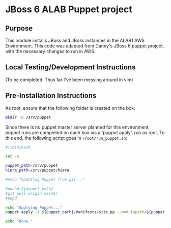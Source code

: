 # JBoss 6 ALAB Puppet project

## Purpose

This module installs JBoss and JBoss instances in the ALAB1 AWS Environment. This code was adapted from Danny's JBoss 6 puppet project, with the necessary changes to run in AWS.
	
## Local Testing/Development Instructions

(To be completed. Thus far I've been messing around in vim)

## Pre-Installation Instructions

As root, ensure that the following folder is created on the box:

```bash
mkdir -p /srv/puppet
```

Since there is no puppet master server planned for this environment, puppet runs are completed on each box via a 'puppet apply', run as root. To this end, the following script goes in `/root/run_puppet.sh`:

```bash
#!/bin/bash

set -e

puppet_path=/srv/puppet
hiera_path=/srv/puppet/hiera

#echo "Updating Puppet from git..."

#pushd ${puppet_path}
#git pull origin master
#popd

echo "Applying Puppet..."
puppet apply -t ${puppet_path}/manifests/site.pp --modulepath=${puppet_path}/modules --hiera_config=${hiera_path}/hiera.yaml

echo "Done."
```
